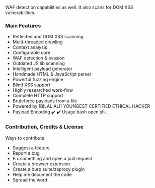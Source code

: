 WAF detection capabilities as well. It also scans for DOM XSS vulnerabilities.



### Main Features
- Reflected and DOM XSS scanning
- Multi-threaded crawling
- Context analysis
- Configurable core
- WAF detection & evasion
- Outdated JS lib scanning
- Intelligent payload generator
- Handmade HTML & JavaScript parser
- Powerful fuzzing engine
- Blind XSS support
- Highly researched work-flow
- Complete HTTP support
- Bruteforce payloads from a file
- Powered by [BILAL ALI] YOUNGEST CERTIFIED ETHICAL HACKER 
- Payload Encoding
✔️ ✔️
Usage
bash open.sh
..
### Contribution, Credits & License
Ways to contribute
- Suggest a feature
- Report a bug
- Fix something and open a pull request
- Create a browser extension
- Create a burp suite/zaproxy plugin
- Help me document the code
- Spread the word
